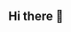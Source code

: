 ## Hi there 👋

<!--
**ayoadeleye/ayoadeleye** is a ✨ _special_ ✨ repository because its `README.md` (this file) appears on your GitHub profile.

Here are some ideas to get you started:

- 🔭 I’m currently working on IssueIQ...
- 🌱 I’m currently learning frontend devlopment...
- 👯 I’m looking to collaborate on anything!...
- 🤔 I’m looking for help with ...
- 💬 Ask me about ...
- 📫 How to reach me: ayooluwaadeleye17@gmail.com...
- 😄 Pronouns: ...
- ⚡ Fun fact: ...
-->
